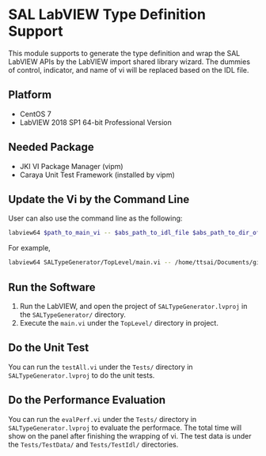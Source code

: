 # SAL LabVIEW Type Definition Support

This module supports to generate the type definition and wrap the SAL LabVIEW APIs by the LabVIEW import shared library wizard. The dummies of control, indicator, and name of vi will be replaced based on the IDL file.

## Platform

- CentOS 7
- LabVIEW 2018 SP1 64-bit Professional Version

## Needed Package

- JKI VI Package Manager (vipm)
- Caraya Unit Test Framework (installed by vipm)

## Update the Vi by the Command Line

User can also use the command line as the following:

``` bash
labview64 $path_to_main_vi -- $abs_path_to_idl_file $abs_path_to_dir_of_lvlib
```

For example,

```bash
labview64 SALTypeGenerator/TopLevel/main.vi -- /home/ttsai/Documents/github/ts_SALLabVIEW/Tests/TestIdl/sal_Test.idl /home/ttsai/Documents/github/ts_SALLabVIEW/Tests/TestData/
```

## Run the Software

1. Run the LabVIEW, and open the project of `SALTypeGenerator.lvproj` in the `SALTypeGenerator/` directory.
2. Execute the `main.vi` under the `TopLevel/` directory in project.

## Do the Unit Test

You can run the `testAll.vi` under the `Tests/` directory in `SALTypeGenerator.lvproj` to do the unit tests.

## Do the Performance Evaluation

You can run the `evalPerf.vi` under the `Tests/` directory in `SALTypeGenerator.lvproj` to evaluate the performace. The total time will show on the panel after finishing the wrapping of vi. The test data is under the `Tests/TestData/` and `Tests/TestIdl/` directories.
